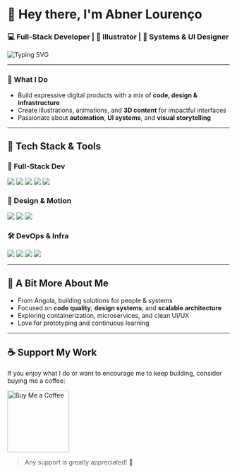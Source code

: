 <h1>👋 Hey there, I'm <strong>Abner Lourenço</strong></h1>
<h3 >💻 Full-Stack Developer | 🎨 Illustrator | 🧠 Systems & UI Designer</h3>

<p>
  <img src="https://readme-typing-svg.demolab.com?font=Fira+Code&size=20&duration=2500&pause=1000&color=F59E0B&center=true&vCenter=true&width=435&lines=Designing+beautiful+systems...;Building+robust+digital+tools...;Illustrating+the+ideas+of+tomorrow." alt="Typing SVG" />
</p>

---

### 🧠 What I Do

- Build expressive digital products with a mix of **code, design & infrastructure**
- Create illustrations, animations, and **3D content** for impactful interfaces
- Passionate about **automation**, **UI systems**, and **visual storytelling**

---

## 🚀 Tech Stack & Tools

### 🧩 Full-Stack Dev
<p>
  <img src="https://img.shields.io/badge/Next.js-000000?style=for-the-badge&logo=nextdotjs&logoColor=white" />
  <img src="https://img.shields.io/badge/Laravel-FF2D20?style=for-the-badge&logo=laravel&logoColor=white" />
  <img src="https://img.shields.io/badge/Blade-3C3C3C?style=for-the-badge&logo=laravel&logoColor=white" />
  <img src="https://img.shields.io/badge/Spring Boot-6DB33F?style=for-the-badge&logo=springboot&logoColor=white" />
  <img src="https://img.shields.io/badge/React-20232A?style=for-the-badge&logo=react&logoColor=61DAFB" />
</p>

### 🎨 Design & Motion
<p>
  <img src="https://img.shields.io/badge/Figma-F24E1E?style=for-the-badge&logo=figma&logoColor=white" />
  <img src="https://img.shields.io/badge/Blender-F5792A?style=for-the-badge&logo=blender&logoColor=white" />
  <img src="https://img.shields.io/badge/Tailwind CSS-06B6D4?style=for-the-badge&logo=tailwindcss&logoColor=white" />
</p>

### 🛠️ DevOps & Infra
<p>
  <img src="https://img.shields.io/badge/Docker-2496ED?style=for-the-badge&logo=docker&logoColor=white" />
  <img src="https://img.shields.io/badge/Linux-FCC624?style=for-the-badge&logo=linux&logoColor=black" />
  <img src="https://img.shields.io/badge/PostgreSQL-4169E1?style=for-the-badge&logo=postgresql&logoColor=white" />
  <img src="https://img.shields.io/badge/GitHub-181717?style=for-the-badge&logo=github&logoColor=white" />
</p>

---

## 💬 A Bit More About Me

- From Angola, building solutions for people & systems  
- Focused on **code quality**, **design systems**, and **scalable architecture**  
- Exploring containerization, microservices, and clean UI/UX  
- Love for prototyping and continuous learning

---

## ☕ Support My Work

If you enjoy what I do or want to encourage me to keep building, consider buying me a coffee:

<p>
  <a href="https://www.buymeacoffee.com/abnerjaredh" target="_blank">
    <img src="https://cdn.buymeacoffee.com/buttons/v2/default-yellow.png" alt="Buy Me a Coffee" width="140">
  </a>
</p>

> Any support is greatly appreciated! 🙏
